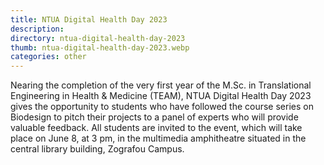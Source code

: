 ```yaml
---
title: NTUA Digital Health Day 2023
description:
directory: ntua-digital-health-day-2023
thumb: ntua-digital-health-day-2023.webp
categories: other
---
```

Nearing the completion of the very first year of the M.Sc. in Translational Engineering in Health & Medicine (TEAM), NTUA Digital Health Day 2023 gives the opportunity to students who have followed the course series on Biodesign to pitch their projects to a panel of experts who will provide valuable feedback.
All students are invited to the event, which will take place on June 8, at 3 pm, in the multimedia amphitheatre situated in the central library building, Zografou Campus.
